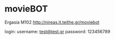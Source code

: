 # movieBOT

Ergasia M102 
http://nireas.it.teithe.gr/moviebot

login:
username: test@test.gr
password: 123456789
